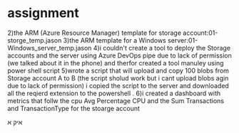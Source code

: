 # assignment
2)the ARM (Azure Resource Manager) template for storage account:01-storge_temp.jason
3)the ARM template for a Windows server:01-Windows_server_temp.jason
4)i couldn't create a tool to deploy the Storage accounts and the server using  Azure DevOps pipe due to lack of permission (we talked about it in the phone)
and therfor created a tool manuley using power shell script 
5)wrote a script that will upload and copy 100 blobs from Storage account A to B (the script sholud work but i cant upload blobs agin due to lack of permission) i copied the script 
to the server and downloaded all the reqierd extension to the powershell .
6)i created a dashboard with metrics that follw the cpu Avg Percentage CPU  and the Sum Transactions and TransactionType for the stoarge account

איק
א
